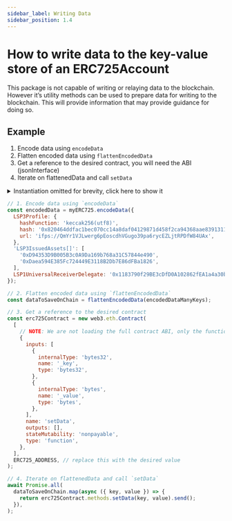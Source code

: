 ```yaml
---
sidebar_label: Writing Data
sidebar_position: 1.4
---
```


# How to write data to the key-value store of an ERC725Account

This package is not capable of writing or relaying data to the blockchain. However it’s utility methods can be used to prepare data for writing to the blockchain. This will provide information that may provide guidance for doing so.

## Example

1. Encode data using `encodeData`
2. Flatten encoded data using `flattenEncodedData`
3. Get a reference to the desired contract, you will need the ABI (jsonInterface)
4. Iterate on flattenedData and call `setData`

<details><summary>Instantiation omitted for brevity, click here to show it</summary>
<br/>

<p>

```js title="Instantiation"
import Web3 from 'web3';
import { ERC725 } from '@erc725/erc725.js';

export const schema = [
  {
    name: 'SupportedStandards:ERC725Account',
    key: '0xeafec4d89fa9619884b6b89135626455000000000000000000000000afdeb5d6',
    keyType: 'Mapping',
    valueContent: '0xafdeb5d6',
    valueType: 'bytes',
  },
  {
    name: 'LSP3Profile',
    key: '0x5ef83ad9559033e6e941db7d7c495acdce616347d28e90c7ce47cbfcfcad3bc5',
    keyType: 'Singleton',
    valueContent: 'JSONURL',
    valueType: 'bytes',
  },
  {
    name: 'LSP1UniversalReceiverDelegate',
    key: '0x0cfc51aec37c55a4d0b1a65c6255c4bf2fbdf6277f3cc0730c45b828b6db8b47',
    keyType: 'Singleton',
    valueContent: 'Address',
    valueType: 'address',
  },
  {
    name: 'LSP3IssuedAssets[]',
    key: '0x3a47ab5bd3a594c3a8995f8fa58d0876c96819ca4516bd76100c92462f2f9dc0',
    keyType: 'Array',
    valueContent: 'Address',
    valueType: 'address',
  },
];

const address = '0x0c03fba782b07bcf810deb3b7f0595024a444f4e';
const provider = new Web3.providers.HttpProvider(
  'https://rpc.l14.lukso.network',
);
const config = {
  ipfsGateway: 'https://ipfs.lukso.network/ipfs/',
};

const myERC725 = new ERC725(schema, address, provider, config);
```

</p>
</details>

```js
// 1. Encode data using `encodeData`
const encodedData = myERC725.encodeData({
  LSP3Profile: {
    hashFunction: 'keccak256(utf8)',
    hash: '0x820464ddfac1bec070cc14a8daf04129871d458f2ca94368aae8391311af6361',
    url: 'ifps://QmYr1VJLwerg6pEoscdhVGugo39pa6rycEZLjtRPDfW84UAx',
  },
  'LSP3IssuedAssets[]': [
    '0xD94353D9B005B3c0A9Da169b768a31C57844e490',
    '0xDaea594E385Fc724449E3118B2Db7E86dFBa1826',
  ],
  LSP1UniversalReceiverDelegate: '0x1183790f29BE3cDfD0A102862fEA1a4a30b3AdAb',
});

// 2. Flatten encoded data using `flattenEncodedData`
const dataToSaveOnChain = flattenEncodedData(encodedDataManyKeys);

// 3. Get a reference to the desired contract
const erc725Contract = new web3.eth.Contract(
  [
    // NOTE: We are not loading the full contract ABI, only the function we need
    {
      inputs: [
        {
          internalType: 'bytes32',
          name: '_key',
          type: 'bytes32',
        },
        {
          internalType: 'bytes',
          name: '_value',
          type: 'bytes',
        },
      ],
      name: 'setData',
      outputs: [],
      stateMutability: 'nonpayable',
      type: 'function',
    },
  ],
  ERC725_ADDRESS, // replace this with the desired value
);

// 4. Iterate on flattenedData and call `setData`
await Promise.all(
  dataToSaveOnChain.map(async ({ key, value }) => {
    return erc725Contract.methods.setData(key, value).send();
  }),
);
```
